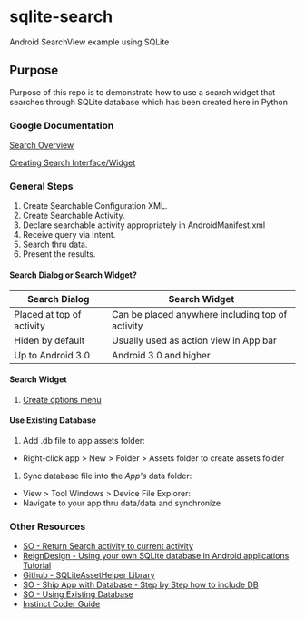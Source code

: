 # sqlite-search
Android SearchView example using SQLite
## Purpose
Purpose of this repo is to demonstrate how to use a search widget that searches through SQLite database which has been
created here in Python

### Google Documentation

[Search Overview](https://developer.android.com/guide/topics/search/index.html)

[Creating Search Interface/Widget](https://developer.android.com/guide/topics/search/search-dialog.html)

### General Steps
1. Create Searchable Configuration XML.
2. Create Searchable Activity.
3. Declare searchable activity appropriately in AndroidManifest.xml
4. Receive query via Intent.
5. Search thru data.
6. Present the results.

#### Search Dialog or Search Widget?
Search Dialog | Search Widget
--- | ---
Placed at top of activity | Can be placed anywhere including top of activity
Hiden by default | Usually used as action view in App bar
Up to Android 3.0 | Android 3.0 and higher


#### Search Widget
1. [Create options menu](https://developer.android.com/guide/topics/ui/menus.html#options-menu)


#### Use Existing Database
1. Add .db file to app assets folder:
  * Right-click app > New > Folder > Assets folder to create assets folder
1. Sync database file into the *App's* data folder:
  * View > Tool Windows > Device File Explorer:
  * Navigate to your app thru data/data and synchronize



### Other Resources
* [SO - Return Search activity to current activity](https://stackoverflow.com/questions/5094222/android-return-search-query-to-current-activity?answertab=votes#tab-top)
* [ReignDesign - Using your own SQLite database in Android applications Tutorial](https://blogreigndesign.com/blog/using-your-own-sqlite-database-in-android-applications/)
* [Github - SQLiteAssetHelper Library](https://github.com/jgilfelt/android-sqlite-asset-helper)
* [SO - Ship App with Database - Step by Step how to include DB](https://stackoverflow.com/questions/513084/ship-an-application-with-a-database)
* [SO - Using Existing Database](https://stackoverflow.com/questions/9109438/how-to-use-an-existing-database-with-an-android-application)
* [Instinct Coder Guide](http://instinctcoder.com/android-studio-sqlite-search-searchview-actionbar/)